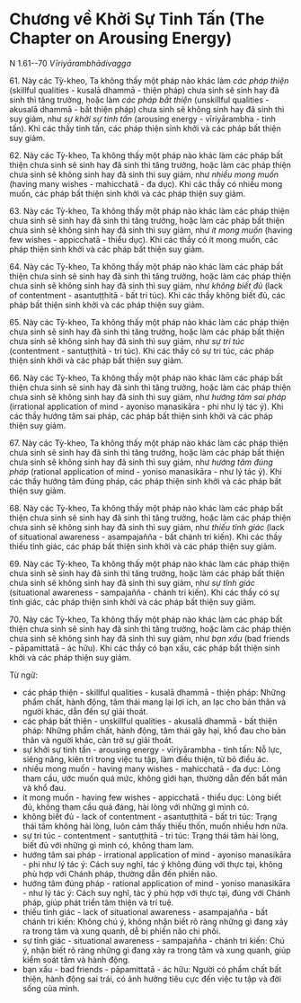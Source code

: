 # Chương về Khởi Sự Tinh Tấn (The Chapter on Arousing Energy)

N 1.61--70 *Vīriyārambhādivagga*

61\. Này các Tỳ-kheo, Ta không thấy một pháp nào khác làm *các pháp thiện* (skillful qualities - kusalā dhammā - thiện pháp) chưa sinh sẽ sinh hay đã sinh thì tăng trưởng, hoặc làm *các pháp bất thiện* (unskillful qualities - akusalā dhammā - bất thiện pháp) chưa sinh sẽ không sinh hay đã sinh thì suy giảm, như *sự khởi sự tinh tấn* (arousing energy - vīriyārambha - tinh tấn). Khi các thầy tinh tấn, các pháp thiện sinh khởi và các pháp bất thiện suy giảm.

<!--pg-->
62\. Này các Tỳ-kheo, Ta không thấy một pháp nào khác làm các pháp bất thiện chưa sinh sẽ sinh hay đã sinh thì tăng trưởng, hoặc làm các pháp thiện chưa sinh sẽ không sinh hay đã sinh thì suy giảm, như *nhiều mong muốn* (having many wishes - mahicchatā - đa dục). Khi các thầy có nhiều mong muốn, các pháp bất thiện sinh khởi và các pháp thiện suy giảm.

<!--pg-->
63\. Này các Tỳ-kheo, Ta không thấy một pháp nào khác làm các pháp thiện chưa sinh sẽ sinh hay đã sinh thì tăng trưởng, hoặc làm các pháp bất thiện chưa sinh sẽ không sinh hay đã sinh thì suy giảm, như *ít mong muốn* (having few wishes - appicchatā - thiểu dục). Khi các thầy có ít mong muốn, các pháp thiện sinh khởi và các pháp bất thiện suy giảm.

<!--pg-->
64\. Này các Tỳ-kheo, Ta không thấy một pháp nào khác làm các pháp bất thiện chưa sinh sẽ sinh hay đã sinh thì tăng trưởng, hoặc làm các pháp thiện chưa sinh sẽ không sinh hay đã sinh thì suy giảm, như *không biết đủ* (lack of contentment - asantuṭṭhitā - bất tri túc). Khi các thầy không biết đủ, các pháp bất thiện sinh khởi và các pháp thiện suy giảm.

<!--pg-->
65\. Này các Tỳ-kheo, Ta không thấy một pháp nào khác làm các pháp thiện chưa sinh sẽ sinh hay đã sinh thì tăng trưởng, hoặc làm các pháp bất thiện chưa sinh sẽ không sinh hay đã sinh thì suy giảm, như *sự tri túc* (contentment - santuṭṭhitā - tri túc). Khi các thầy có sự tri túc, các pháp thiện sinh khởi và các pháp bất thiện suy giảm.

<!--pg-->
66\. Này các Tỳ-kheo, Ta không thấy một pháp nào khác làm các pháp bất thiện chưa sinh sẽ sinh hay đã sinh thì tăng trưởng, hoặc làm các pháp thiện chưa sinh sẽ không sinh hay đã sinh thì suy giảm, như *hướng tâm sai pháp* (irrational application of mind - ayoniso manasikāra - phi như lý tác ý). Khi các thầy hướng tâm sai pháp, các pháp bất thiện sinh khởi và các pháp thiện suy giảm.

<!--pg-->
67\. Này các Tỳ-kheo, Ta không thấy một pháp nào khác làm các pháp thiện chưa sinh sẽ sinh hay đã sinh thì tăng trưởng, hoặc làm các pháp bất thiện chưa sinh sẽ không sinh hay đã sinh thì suy giảm, như *hướng tâm đúng pháp* (rational application of mind - yoniso manasikāra - như lý tác ý). Khi các thầy hướng tâm đúng pháp, các pháp thiện sinh khởi và các pháp bất thiện suy giảm.

<!--pg-->
68\. Này các Tỳ-kheo, Ta không thấy một pháp nào khác làm các pháp bất thiện chưa sinh sẽ sinh hay đã sinh thì tăng trưởng, hoặc làm các pháp thiện chưa sinh sẽ không sinh hay đã sinh thì suy giảm, như *thiếu tỉnh giác* (lack of situational awareness - asampajañña - bất chánh tri kiến). Khi các thầy thiếu tỉnh giác, các pháp bất thiện sinh khởi và các pháp thiện suy giảm.

<!--pg-->
69\. Này các Tỳ-kheo, Ta không thấy một pháp nào khác làm các pháp thiện chưa sinh sẽ sinh hay đã sinh thì tăng trưởng, hoặc làm các pháp bất thiện chưa sinh sẽ không sinh hay đã sinh thì suy giảm, như *sự tỉnh giác* (situational awareness - sampajañña - chánh tri kiến). Khi các thầy có sự tỉnh giác, các pháp thiện sinh khởi và các pháp bất thiện suy giảm.

<!--pg-->
70\. Này các Tỳ-kheo, Ta không thấy một pháp nào khác làm các pháp bất thiện chưa sinh sẽ sinh hay đã sinh thì tăng trưởng, hoặc làm các pháp thiện chưa sinh sẽ không sinh hay đã sinh thì suy giảm, như *bạn xấu* (bad friends - pāpamittatā - ác hữu). Khi các thầy có bạn xấu, các pháp bất thiện sinh khởi và các pháp thiện suy giảm.

<!--pg-->
Từ ngữ:
- các pháp thiện - skillful qualities - kusalā dhammā - thiện pháp: Những phẩm chất, hành động, tâm thái mang lại lợi ích, an lạc cho bản thân và người khác, dẫn đến sự giải thoát.
- các pháp bất thiện - unskillful qualities - akusalā dhammā - bất thiện pháp: Những phẩm chất, hành động, tâm thái gây hại, khổ đau cho bản thân và người khác, cản trở sự giải thoát.
- sự khởi sự tinh tấn - arousing energy - vīriyārambha - tinh tấn: Nỗ lực, siêng năng, kiên trì trong việc tu tập, làm điều thiện, từ bỏ điều ác.
- nhiều mong muốn - having many wishes - mahicchatā - đa dục: Lòng tham cầu, ước muốn quá mức, không giới hạn, thường dẫn đến bất mãn và khổ đau.
- ít mong muốn - having few wishes - appicchatā - thiểu dục: Lòng biết đủ, không tham cầu quá đáng, hài lòng với những gì mình có.
- không biết đủ - lack of contentment - asantuṭṭhitā - bất tri túc: Trạng thái tâm không hài lòng, luôn cảm thấy thiếu thốn, muốn nhiều hơn nữa.
- sự tri túc - contentment - santuṭṭhitā - tri túc: Trạng thái tâm hài lòng, biết đủ với những gì mình có, không tham lam.
- hướng tâm sai pháp - irrational application of mind - ayoniso manasikāra - phi như lý tác ý: Cách suy nghĩ, tác ý không đúng với thực tại, không phù hợp với Chánh pháp, thường dẫn đến phiền não.
- hướng tâm đúng pháp - rational application of mind - yoniso manasikāra - như lý tác ý: Cách suy nghĩ, tác ý phù hợp với thực tại, đúng với Chánh pháp, giúp phát triển tâm thiện và trí tuệ.
- thiếu tỉnh giác - lack of situational awareness - asampajañña - bất chánh tri kiến: Không chú ý, không nhận biết rõ ràng những gì đang xảy ra trong tâm và xung quanh, dễ bị phiền não chi phối.
- sự tỉnh giác - situational awareness - sampajañña - chánh tri kiến: Chú ý, nhận biết rõ ràng những gì đang xảy ra trong tâm và xung quanh, giúp kiểm soát tâm và hành động.
- bạn xấu - bad friends - pāpamittatā - ác hữu: Người có phẩm chất bất thiện, hành động sai trái, có ảnh hưởng tiêu cực đến việc tu tập và đời sống của mình.